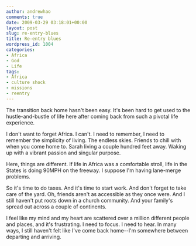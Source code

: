 ```yaml
---
author: andrewhao
comments: true
date: 2009-03-29 03:18:01+00:00
layout: post
slug: re-entry-blues
title: Re-entry blues
wordpress_id: 1004
categories:
- Africa
- God
- Life
tags:
- Africa
- culture shock
- missions
- reentry
---
```


The transition back home hasn't been easy. It's been hard to get used to the hustle-and-bustle of life here after coming back from such a pivotal life experience.

I don't want to forget Africa. I can't. I need to remember, I need to remember the simplicity of living. The endless skies. Friends to chill with when you come home to. Sarah living a couple hundred feet away. Waking up with a vibrant passion and singular purpose.

Here, things are different. If life in Africa was a comfortable stroll, life in the States is doing 90MPH on the freeway. I suppose I'm having lane-merge problems.

So it's time to do taxes. And it's time to start work. And don't forget to take care of the yard. Oh, friends aren't as accessible as they once were. And I still haven't put roots down in a church community. And your family's spread out across a couple of continents.

I feel like my mind and my heart are scattered over a million different people and places, and it's frustrating. I need to focus. I need to hear. In many ways, I still haven't felt like I've come back home--I'm somewhere between departing and arriving.
